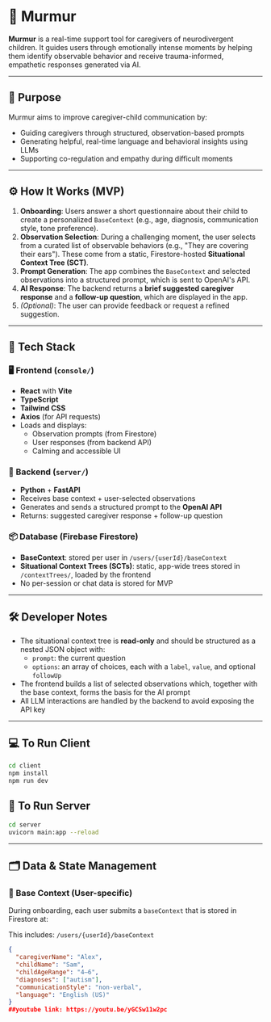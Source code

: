 # 🫧 Murmur

**Murmur** is a real-time support tool for caregivers of neurodivergent children. It guides users through emotionally intense moments by helping them identify observable behavior and receive trauma-informed, empathetic responses generated via AI.

---

## 🧠 Purpose

Murmur aims to improve caregiver-child communication by:
- Guiding caregivers through structured, observation-based prompts
- Generating helpful, real-time language and behavioral insights using LLMs
- Supporting co-regulation and empathy during difficult moments

---

## ⚙️ How It Works (MVP)

1. **Onboarding**: Users answer a short questionnaire about their child to create a personalized `BaseContext` (e.g., age, diagnosis, communication style, tone preference).
2. **Observation Selection**: During a challenging moment, the user selects from a curated list of observable behaviors (e.g., "They are covering their ears"). These come from a static, Firestore-hosted **Situational Context Tree (SCT)**.
3. **Prompt Generation**: The app combines the `BaseContext` and selected observations into a structured prompt, which is sent to OpenAI's API.
4. **AI Response**: The backend returns a **brief suggested caregiver response** and a **follow-up question**, which are displayed in the app.
5. *(Optional)*: The user can provide feedback or request a refined suggestion.

---

## 🧱 Tech Stack

### 🖥️ Frontend (`console/`)
- **React** with **Vite**
- **TypeScript**
- **Tailwind CSS**
- **Axios** (for API requests)
- Loads and displays:
  - Observation prompts (from Firestore)
  - User responses (from backend API)
  - Calming and accessible UI

### 🔧 Backend (`server/`)
- **Python** + **FastAPI**
- Receives base context + user-selected observations
- Generates and sends a structured prompt to the **OpenAI API**
- Returns: suggested caregiver response + follow-up question

### 📦 Database (Firebase Firestore)
- **BaseContext**: stored per user in `/users/{userId}/baseContext`
- **Situational Context Trees (SCTs)**: static, app-wide trees stored in `/contextTrees/`, loaded by the frontend
- No per-session or chat data is stored for MVP

---

## 🛠 Developer Notes

- The situational context tree is **read-only** and should be structured as a nested JSON object with:
  - `prompt`: the current question
  - `options`: an array of choices, each with a `label`, `value`, and optional `followUp`
- The frontend builds a list of selected observations which, together with the base context, forms the basis for the AI prompt
- All LLM interactions are handled by the backend to avoid exposing the API key

---

## 💻 To Run Client

```bash
cd client
npm install
npm run dev
```

## 🛜 To Run Server
```bash
cd server
uvicorn main:app --reload
```

---

## 🗂️ Data & State Management

### 🔹 Base Context (User-specific)
During onboarding, each user submits a `baseContext` that is stored in Firestore at:

This includes: `/users/{userId}/baseContext`

```json
{
  "caregiverName": "Alex",
  "childName": "Sam",
  "childAgeRange": "4–6",
  "diagnoses": ["autism"],
  "communicationStyle": "non-verbal",
  "language": "English (US)"
}
##youtube link: https://youtu.be/yGCSw11w2pc

